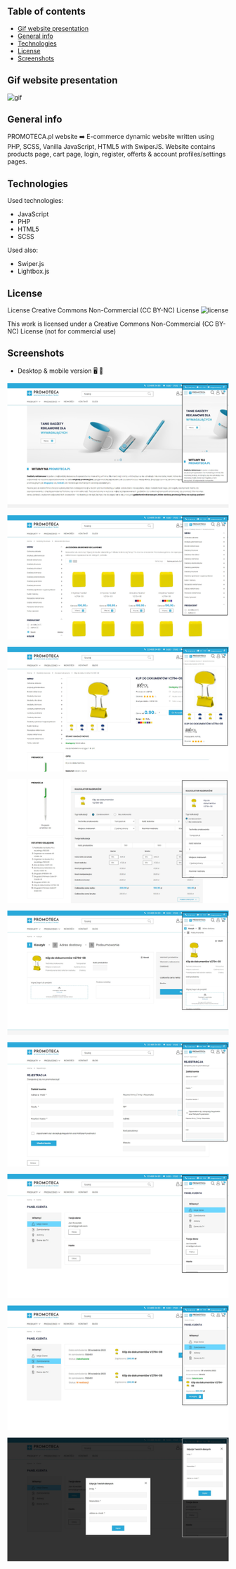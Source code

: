 ## Table of contents
* [Gif website presentation](#gif-website-presentation)
* [General info](#general-info)
* [Technologies](#technologies)
* [License](#license)
* [Screenshots](#screenshots)

## Gif website presentation

![gif](./gif/promoteca.gif)

## General info
PROMOTECA.pl website ➡️ E-commerce dynamic website written using PHP, SCSS, Vanilla JavaScript, HTML5 with SwiperJS. Website contains products page, cart page, login, register, offerts & account profiles/settings pages.

## Technologies   
Used technologies:
* JavaScript
* PHP
* HTML5
* SCSS

Used also:
* Swiper.js
* Lightbox.js

## License
License Creative Commons Non-Commercial (CC BY-NC) License ![license](https://mirrors.creativecommons.org/presskit/buttons/88x31/svg/by-nc.svg)

This work is licensed under a Creative Commons Non-Commercial (CC BY-NC) License (not for commercial use)

## Screenshots
* Desktop & mobile version :desktop_computer: :iphone:       

![Screenshot](./screenshots/promoteca01.jpg)  

![Screenshot](./screenshots/promoteca02.jpg)  

![Screenshot](./screenshots/promoteca03.jpg)  

![Screenshot](./screenshots/promoteca04.jpg)  

![Screenshot](./screenshots/promoteca05.jpg)  

![Screenshot](./screenshots/promoteca06.jpg)  

![Screenshot](./screenshots/promoteca07.jpg)  

![Screenshot](./screenshots/promoteca08.jpg)  

![Screenshot](./screenshots/promoteca09.jpg)  